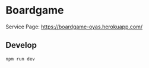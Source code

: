 # Boardgame

Service Page: https://boardgame-oyas.herokuapp.com/


## Develop

```bash
npm run dev
```
